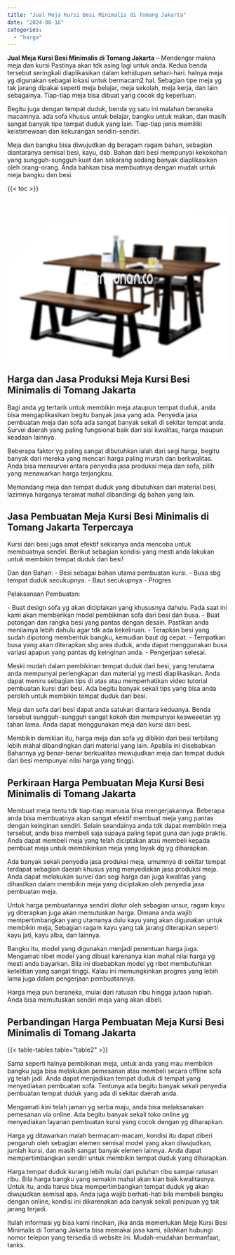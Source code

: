 ```yaml
---
title: "Jual Meja Kursi Besi Minimalis di Tomang Jakarta"
date: "2024-08-16"
categories: 
  - "harga"
---
```


**Jual Meja Kursi Besi Minimalis di Tomang Jakarta** – Mendengar makna meja dan kursi Pastinya akan tdk asing lagi untuk anda. Kedua benda tersebut seringkali diaplikasikan dalam kehidupan sehari-hari. halnya meja yg digunakan sebagai lokasi untuk bermacam2 hal. Sebagian tipe meja yg tak jarang dipakai seperti meja belajar, meja sekolah, meja kerja, dan lain sebagainya. Tiap-tiap meja bisa dibuat yang cocok dg keperluan.

Begitu juga dengan tempat duduk, benda yg satu ini malahan beraneka macamnya. ada sofa khusus untuk belajar, bangku untuk makan, dan masih sangat banyak tipe tempat duduk yang lain. Tiap-tiap jenis memiliki keistimewaan dan kekurangan sendiri-sendiri.

Meja dan bangku bisa diwujudkan dg beragam ragam bahan, sebagian diantaranya semisal besi, kayu, dsb. Bahan dari besi mempunyai kekokohan yang sungguh-sungguh kuat dan sekarang sedang banyak diaplikasikan oleh orang-orang. Anda bahkan bisa membuatnya dengan mudah untuk meja bangku dan besi.

{{< toc >}}

![Jual Meja Kursi Besi Minimalis di Tomang Jakarta](/images/jual-meja-besi-murah02.png)

## Harga dan Jasa Produksi Meja Kursi Besi Minimalis di Tomang Jakarta

Bagi anda yg tertarik untuk membikin meja ataupun tempat duduk, anda bisa mengaplikasikan begitu banyak jasa yang ada. Penyedia jasa pembuatan meja dan sofa ada sangat banyak sekali di sekitar tempat anda. Survei daerah yang paling fungsional baik dari sisi kwalitas, harga maupun keadaan lainnya.

Beberapa faktor yg paling sangat dibutuhkan ialah dari segi harga, begitu banyak dari mereka yang mencari harga paling murah dan berkwalitas. Anda bisa mensurvei antara penyedia jasa produksi meja dan sofa, pilih yang menawarkan harga terjangkau.

Memandang meja dan tempat duduk yang dibutuhkan dari material besi, lazimnya harganya teramat mahal dibandingi dg bahan yang lain.

## Jasa Pembuatan Meja Kursi Besi Minimalis di Tomang Jakarta Terpercaya

Kursi dari besi juga amat efektif sekiranya anda mencoba untuk membuatnya sendiri. Berikut sebagian kondisi yang mesti anda lakukan untuk membikin tempat duduk dari besi!

Dan dan Bahan: - Besi sebagai bahan utama pembuatan kursi. - Busa sbg tempat duduk secukupnya. - Baut secukupnya - Progres

Pelaksanaan Pembuatan:

\- Buat design sofa yg akan diciptakan yang khususnya dahulu. Pada saat ini kami akan memberikan model pembikinan sofa dari besi dan busa. - Buat potongan dan rangka besi yang pantas dengan desain. Pastikan anda menilainya lebih dahulu agar tdk ada kekeliruan. - Terapkan besi yang sudah dipotong membentuk bangku, kemudian baut dg cepat. - Tempatkan busa yang akan diterapkan sbg area duduk, anda dapat menggunakan busa variasi apapun yang pantas dg keinginan anda. - Pengerjaan selesai.

Meski mudah dalam pembikinan tempat duduk dari besi, yang terutama anda mempunyai perlengkapan dan material yg mesti diaplikasikan. Anda dapat meniru sebagian tips di atas atau memperhatikan video tutorial pembuatan kursi dari besi. Ada begitu banyak sekali tips yang bisa anda peroleh untuk membikin tempat duduk dari besi.

Meja dan sofa dari besi dapat anda satukan diantara keduanya. Benda tersebut sungguh-sungguh sangat kokoh dan mempunyai keaweeetan yg tahan lama. Anda dapat menggunakan meja dan kursi dari besi.

Membikin demikian itu, harga meja dan sofa yg dibikin dari besi terbilang lebih mahal dibandingkan dari material yang lain. Apabila ini disebabkan Bahannya yg benar-benar berkualitas mewujudkan meja dan tempat duduk dari besi mempunyai nilai harga yang tinggi.

## Perkiraan Harga Pembuatan Meja Kursi Besi Minimalis di Tomang Jakarta

Membuat meja tentu tdk tiap-tiap manusia bisa mengerjakannya. Beberapa anda bisa membuatnya akan sangat efektif membuat meja yang pantas dengan keinginan sendiri. Selain seandainya anda tdk dapat membikin meja tersebut, anda bisa membeli saja supaya paling tepat guna dan juga praktis. Anda dapat membeli meja yang telah diciptakan atau membeli kepada pembuat meja untuk membikinkan meja yang layak dg yg diharapkan.

Ada banyak sekali penyedia jasa produksi meja, umumnya di sekitar tempat terdapat sebagian daerah khusus yang menyediakan jasa produksi meja. Anda dapat melakukan survei dari segi harga dan juga kwalitas yang dihasilkan dalam membikin meja yang diciptakan oleh penyedia jasa pembuatan meja.

Untuk harga pembuatannya sendiri diatur oleh sebagian unsur, ragam kayu yg diterapkan juga akan memutuskan harga. Dimana anda wajib mempertimbangkan yang utamanya dulu kayu yang akan digunakan untuk membikin meja, Sebagian ragam kayu yang tak jarang diterapkan seperti kayu jati, kayu alba, dan lainnya.

Bangku itu, model yang digunakan menjadi penentuan harga juga. Mengamati ribet model yang dibuat karenanya kian mahal nilai harga yg mesti anda bayarkan. Bila ini disebabkan model yg ribet membutuhkan ketelitian yang sangat tinggi. Kalau ini memungkinkan progres yang lebih lama juga dalam pengerjaan pembuatannya.

Harga meja pun beraneka, mulai dari ratusan ribu hingga jutaan rupiah. Anda bisa memutuskan sendiri meja yang akan dibeli.

## Perbandingan Harga Pembuatan Meja Kursi Besi Minimalis di Tomang Jakarta

{{< table-tables table="table2" >}}

Sama seperti halnya pembikinan meja, untuk anda yang mau membikin bangku juga bisa melakukan pemesanan atau membeli secara offline sofa yg telah jadi. Anda dapat menjadikan tempat duduk di tempat yang menyediakan pembuatan sofa. Tentunya ada begitu banyak sekali penyedia pembuatan tempat duduk yang ada di sekitar daerah anda.

Mengamati kini telah jaman yg serba maju, anda bisa melaksanakan pemesanan via online. Ada begitu banyak sekali toko online yg menyediakan layanan pembuatan kursi yang cocok dengan yg diharapkan.

Harga yg ditawarkan malah bermacam-macam, kondisi itu dapat diberi pengaruh oleh sebagian elemen semisal model yang akan diwujudkan, jumlah kursi, dan masih sangat banyak elemen lainnya. Anda dapat mempertimbangkan sendiri untuk membikin tempat duduk yang diharapkan.

Harga tempat duduk kurang lebih mulai dari puluhan ribu sampai ratusan ribu. Bila harga bangku yang semakin mahal akan kian baik kwalitasnya. Untuk itu, anda harus bisa mempertimbangkan tempat duduk yg akan diwujudkan semisal apa. Anda juga wajib berhati-hati bila membeli bangku dengan online, kondisi ini dikarenakan ada banyak sekali penipuan yg tak jarang terjadi.

Itulah informasi yg bisa kami rincikan, jika anda memerlukan Meja Kursi Besi Minimalis di Tomang Jakarta bisa memakai jasa kami, silahkan hubungi nomor telepon yang tersedia di website ini. Mudah-mudahan bermanfaat, tanks.
